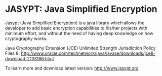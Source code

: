
 # JASYPT: Java Simplified Encryption
 
 Jasypt (Java Simplified Encryption) is a java library which allows the
 developer to add basic encryption capabilities to his/her projects with
 minimum effort, and without the need of having deep knowledge on how 
 cryptography works.

 Java Cryptography Extension (JCE) Unlimited Strength Jurisdiction Policy Files 8:
 http://www.oracle.com/technetwork/java/javase/downloads/jce8-download-2133166.html
 
 To learn more and download latest version:
 http://www.jasypt.org

     